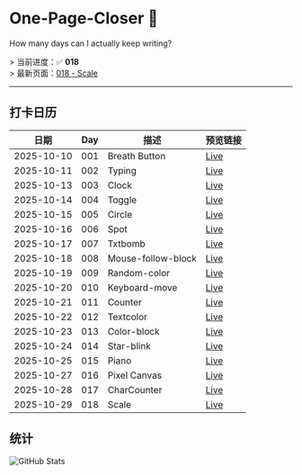 # One-Page-Closer 🚀  
How many days can I actually keep writing?

&gt; 当前进度：✅ **018**  
&gt; 最新页面：[018 - Scale](https://garfieldreams.github.io/one-page-closer/pages/018-Scale/018-Scale.html)

---

## 打卡日历
| 日期 | Day | 描述 | 预览链接 |
| ---- | --- | ---- | -------- |
| 2025-10-10 | 001 | Breath Button | [Live](https://garfieldreams.github.io/one-page-closer/pages/001-Breath/001-Breath.html) |
| 2025-10-11 | 002 | Typing | [Live](https://garfieldreams.github.io/one-page-closer/pages/002-Typing/002-Typing.html) |
| 2025-10-13 | 003 | Clock | [Live](https://garfieldreams.github.io/one-page-closer/pages/003-Clock/003-Clock/003-Clock.html) |
| 2025-10-14 | 004 | Toggle | [Live](https://garfieldreams.github.io/one-page-closer/pages/004-Toggle/004-Toggle.html) |
| 2025-10-15 | 005 | Circle | [Live](https://garfieldreams.github.io/one-page-closer/pages/005-Circle/005-Circle.html) |
| 2025-10-16 | 006 | Spot | [Live](https://garfieldreams.github.io/one-page-closer/pages/006-Spot/006-Spot.html) |
| 2025-10-17 | 007 | Txtbomb | [Live](https://garfieldreams.github.io/one-page-closer/pages/007-Txtbomb/007-Txtbomb.html) |
| 2025-10-18 | 008 | Mouse-follow-block | [Live](https://garfieldreams.github.io/one-page-closer/pages/008-Mouse-follow-block/008-Mouse-follow-block.html) |
| 2025-10-19 | 009 | Random-color | [Live](https://garfieldreams.github.io/one-page-closer/pages/009-Random-color/009-Random-color.html) |
| 2025-10-20 | 010 | Keyboard-move | [Live](https://garfieldreams.github.io/one-page-closer/pages/010-Keyboard-move/010-Keyboard-move.html) |
| 2025-10-21 | 011 | Counter | [Live](https://garfieldreams.github.io/one-page-closer/pages/011-Counter/011-Counter.html) |
| 2025-10-22 | 012 | Textcolor | [Live](https://garfieldreams.github.io/one-page-closer/pages/012-Textcolor/012-Text-color.html) |
| 2025-10-23 | 013 | Color-block | [Live](https://garfieldreams.github.io/one-page-closer/pages/013-Color-block/013-Color-Block.html) |
| 2025-10-24 | 014 | Star-blink | [Live](https://garfieldreams.github.io/one-page-closer/pages/014-Star-blink/014-Star-blink.html) |
| 2025-10-25 | 015 | Piano | [Live](https://garfieldreams.github.io/one-page-closer/pages/015-Piano/015-Piano.html) |
| 2025-10-27 | 016 | Pixel Canvas | [Live](https://garfieldreams.github.io/one-page-closer/pages/016-Pixel-canvas/016-Pixel-canvas.html)
| 2025-10-28 | 017 | CharCounter | [Live](https://garfieldreams.github.io/one-page-closer/pages/017-CharCounter/017-CharCounter.html) |
| 2025-10-29 | 018 | Scale | [Live](https://garfieldreams.github.io/one-page-closer/pages/018-Scale/018-Scale.html) |

## 统计
![GitHub Stats](https://github-readme-stats.vercel.app/api?username=garfieldreams&theme=dark&hide=prs,issues)
